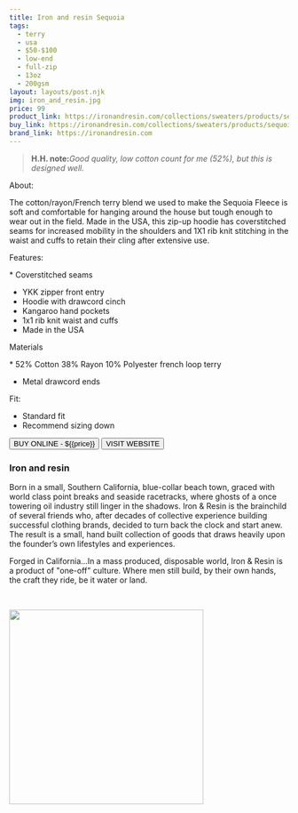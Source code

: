 ```yaml
---
title: Iron and resin Sequoia
tags:
  - terry
  - usa
  - $50-$100
  - low-end
  - full-zip
  - 13oz
  - 200gsm
layout: layouts/post.njk
img: iron_and_resin.jpg
price: 99
product_link: https://ironandresin.com/collections/sweaters/products/sequoia-fleece?variant=814103494672
buy_link: https://ironandresin.com/collections/sweaters/products/sequoia-fleece?variant=814103494672
brand_link: https://ironandresin.com
---
```

<div class="col col-sm-8">

<p>
<blockquote>
<strong>H.H. note:</strong><i>Good quality, low cotton count for me (52%), but this is designed well. </i>
</blockquote>
</p>

About:

The cotton/rayon/French terry blend we used to make the Sequoia Fleece is soft and comfortable for hanging around the house but tough enough to wear out in the field. Made in the USA, this zip-up hoodie has coverstitched seams for increased mobility in the shoulders and 1X1 rib knit stitching in the waist and cuffs to retain their cling after extensive use.

Features:

﻿* Coverstitched seams
* YKK zipper front entry
* Hoodie with drawcord cinch
* Kangaroo hand pockets
* 1x1 rib knit waist and cuffs
* Made in the USA

Materials

﻿* 52% Cotton 38% Rayon 10% Polyester french loop terry
* Metal drawcord ends

Fit:

* Standard fit
* Recommend sizing down


<p>
    <a href='{{buy_link}}'><button class="button-primary-outlined button-round">BUY ONLINE - ${{price}}</button></a>
    <a href='{{brand_link}}'><button class="button-primary-outlined button-round">VISIT WEBSITE</button></a>
</p>

### Iron and resin
<p>
Born in a small, Southern California, blue-collar beach town, graced with world class point breaks and seaside racetracks, where ghosts of a once towering oil industry still linger in the shadows. Iron & Resin is the brainchild of several friends who, after decades of collective experience building successful clothing brands, decided to turn back the clock and start anew. The result is a small, hand built collection of goods that draws heavily upon the founder’s own lifestyles and experiences. 

Forged in California...In a mass produced, disposable world, Iron & Resin is a product of "one-off" culture. Where men still build, by their own hands, the craft they ride, be it water or land.

 ﻿</p>

</div>

<div class="col col-sm-4 float-right">
        <img src='/img/{{img}}' height='350' class="float-left">
</div>